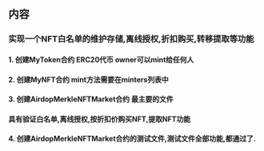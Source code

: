 ## 内容

###    实现一个NFT白名单的维护存储,离线授权,折扣购买,转移提取等功能

#### 1. 创建MyToken合约 ERC20代币 owner可以mint给任何人

#### 2. 创建MyNFT合约 mint方法需要在minters列表中

#### 3. 创建AirdopMerkleNFTMarket合约 最主要的文件
####    具有验证白名单,离线授权,按折扣价购买NFT,提取NFT功能
       
#### 4. 创建AirdopMerkleNFTMarket合约的测试文件,测试文件全部功能,都通过了.
